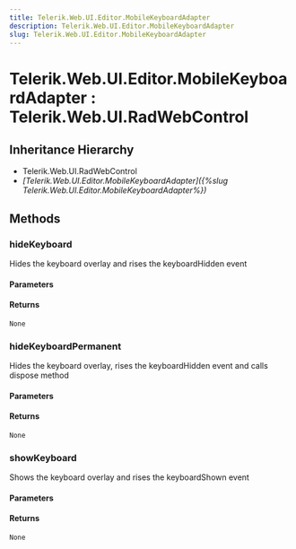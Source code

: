 ```yaml
---
title: Telerik.Web.UI.Editor.MobileKeyboardAdapter
description: Telerik.Web.UI.Editor.MobileKeyboardAdapter
slug: Telerik.Web.UI.Editor.MobileKeyboardAdapter
---
```


# Telerik.Web.UI.Editor.MobileKeyboardAdapter : Telerik.Web.UI.RadWebControl

## Inheritance Hierarchy

* Telerik.Web.UI.RadWebControl
* *[Telerik.Web.UI.Editor.MobileKeyboardAdapter]({%slug Telerik.Web.UI.Editor.MobileKeyboardAdapter%})*


## Methods

### hideKeyboard

Hides the keyboard overlay and rises the keyboardHidden event

#### Parameters

#### Returns

`None`

### hideKeyboardPermanent

Hides the keyboard overlay, rises the keyboardHidden event and calls dispose method

#### Parameters

#### Returns

`None`
### showKeyboard

Shows the keyboard overlay and rises the keyboardShown event

#### Parameters

#### Returns

`None`


